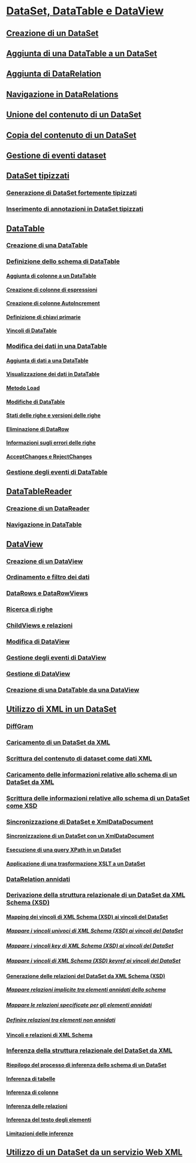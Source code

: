 # [DataSet, DataTable e DataView](index.md)
## [Creazione di un DataSet](creating-a-dataset.md)
## [Aggiunta di una DataTable a un DataSet](adding-a-datatable-to-a-dataset.md)
## [Aggiunta di DataRelation](adding-datarelations.md)
## [Navigazione in DataRelations](navigating-datarelations.md)
## [Unione del contenuto di un DataSet](merging-dataset-contents.md)
## [Copia del contenuto di un DataSet](copying-dataset-contents.md)
## [Gestione di eventi dataset](handling-dataset-events.md)
## [DataSet tipizzati](typed-datasets.md)
### [Generazione di DataSet fortemente tipizzati](generating-strongly-typed-datasets.md)
### [Inserimento di annotazioni in DataSet tipizzati](annotating-typed-datasets.md)
## [DataTable](datatables.md)
### [Creazione di una DataTable](creating-a-datatable.md)
### [Definizione dello schema di DataTable](datatable-schema-definition.md)
#### [Aggiunta di colonne a un DataTable](adding-columns-to-a-datatable.md)
#### [Creazione di colonne di espressioni](creating-expression-columns.md)
#### [Creazione di colonne AutoIncrement](creating-autoincrement-columns.md)
#### [Definizione di chiavi primarie](defining-primary-keys.md)
#### [Vincoli di DataTable](datatable-constraints.md)
### [Modifica dei dati in una DataTable](manipulating-data-in-a-datatable.md)
#### [Aggiunta di dati a una DataTable](adding-data-to-a-datatable.md)
#### [Visualizzazione dei dati in DataTable](viewing-data-in-a-datatable.md)
#### [Metodo Load](the-load-method.md)
#### [Modifiche di DataTable](datatable-edits.md)
#### [Stati delle righe e versioni delle righe](row-states-and-row-versions.md)
#### [Eliminazione di DataRow](datarow-deletion.md)
#### [Informazioni sugli errori delle righe](row-error-information.md)
#### [AcceptChanges e RejectChanges](acceptchanges-and-rejectchanges.md)
### [Gestione degli eventi di DataTable](handling-datatable-events.md)
## [DataTableReader](datatablereaders.md)
### [Creazione di un DataReader](creating-a-datareader.md)
### [Navigazione in DataTable](navigating-datatables.md)
## [DataView](dataviews.md)
### [Creazione di un DataView](creating-a-dataview.md)
### [Ordinamento e filtro dei dati](sorting-and-filtering-data.md)
### [DataRows e DataRowViews](datarows-and-datarowviews.md)
### [Ricerca di righe](finding-rows.md)
### [ChildViews e relazioni](childviews-and-relations.md)
### [Modifica di DataView](modifying-dataviews.md)
### [Gestione degli eventi di DataView](handling-dataview-events.md)
### [Gestione di DataView](managing-dataviews.md)
### [Creazione di una DataTable da una DataView](creating-a-datatable-from-a-dataview.md)
## [Utilizzo di XML in un DataSet](using-xml-in-a-dataset.md)
### [DiffGram](diffgrams.md)
### [Caricamento di un DataSet da XML](loading-a-dataset-from-xml.md)
### [Scrittura del contenuto di dataset come dati XML](writing-dataset-contents-as-xml-data.md)
### [Caricamento delle informazioni relative allo schema di un DataSet da XML](loading-dataset-schema-information-from-xml.md)
### [Scrittura delle informazioni relative allo schema di un DataSet come XSD](writing-dataset-schema-information-as-xsd.md)
### [Sincronizzazione di DataSet e XmlDataDocument](dataset-and-xmldatadocument-synchronization.md)
#### [Sincronizzazione di un DataSet con un XmlDataDocument](synchronizing-a-dataset-with-an-xmldatadocument.md)
#### [Esecuzione di una query XPath in un DataSet](performing-an-xpath-query-on-a-dataset.md)
#### [Applicazione di una trasformazione XSLT a un DataSet](applying-an-xslt-transform-to-a-dataset.md)
### [DataRelation annidati](nesting-datarelations.md)
### [Derivazione della struttura relazionale di un DataSet da XML Schema (XSD)](deriving-dataset-relational-structure-from-xml-schema-xsd.md)
#### [Mapping dei vincoli di XML Schema (XSD) ai vincoli del DataSet](mapping-xml-schema-xsd-constraints-to-dataset-constraints.md)
##### [Mappare i vincoli univoci di XML Schema (XSD) ai vincoli del DataSet](map-unique-xml-schema-xsd-constraints-to-dataset-constraints.md)
##### [Mappare i vincoli key di XML Schema (XSD) ai vincoli del DataSet](map-key-xml-schema-xsd-constraints-to-dataset-constraints.md)
##### [Mappare i vincoli di XML Schema (XSD) keyref ai vincoli del DataSet](map-keyref-xml-schema-xsd-constraints-to-dataset-constraints.md)
#### [Generazione delle relazioni del DataSet da XML Schema (XSD)](generating-dataset-relations-from-xml-schema-xsd.md)
##### [Mappare relazioni implicite tra elementi annidati dello schema](map-implicit-relations-between-nested-schema-elements.md)
##### [Mappare le relazioni specificate per gli elementi annidati](map-relations-specified-for-nested-elements.md)
##### [Definire relazioni tra elementi non annidati](specify-relations-between-elements-with-no-nesting.md)
#### [Vincoli e relazioni di XML Schema](xml-schema-constraints-and-relationships.md)
### [Inferenza della struttura relazionale del DataSet da XML](inferring-dataset-relational-structure-from-xml.md)
#### [Riepilogo del processo di inferenza dello schema di un DataSet](summary-of-the-dataset-schema-inference-process.md)
#### [Inferenza di tabelle](inferring-tables.md)
#### [Inferenza di colonne](inferring-columns.md)
#### [Inferenza delle relazioni](inferring-relationships.md)
#### [Inferenza del testo degli elementi](inferring-element-text.md)
#### [Limitazioni delle inferenze](inference-limitations.md)
## [Utilizzo di un DataSet da un servizio Web XML](consuming-a-dataset-from-an-xml-web-service.md)
